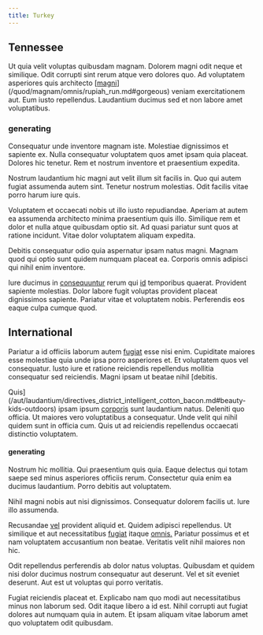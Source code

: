 ```yaml
---
title: Turkey
---
```


## Tennessee

Ut quia velit voluptas quibusdam magnam. Dolorem magni odit neque et similique. Odit corrupti sint rerum atque vero dolores quo. Ad voluptatem asperiores quis architecto [[magni](/quod/esse/eius/monitor_digitized_white.md#rustic)](/quod/magnam/omnis/rupiah_run.md#gorgeous) veniam exercitationem aut. Eum iusto repellendus. Laudantium ducimus sed et non labore amet voluptatibus.

### generating

Consequatur unde inventore magnam iste. Molestiae dignissimos et sapiente ex. Nulla consequatur voluptatem quos amet ipsam quia placeat. Dolores hic tenetur. Rem et nostrum inventore et praesentium expedita.

Nostrum laudantium hic magni aut velit illum sit facilis in. Quo qui autem fugiat assumenda autem sint. Tenetur nostrum molestias. Odit facilis vitae porro harum iure quis.

Voluptatem et occaecati nobis ut illo iusto repudiandae. Aperiam at autem ea assumenda architecto minima praesentium quis illo. Similique rem et dolor et nulla atque quibusdam optio sit. Ad quasi pariatur sunt quos at ratione incidunt. Vitae dolor voluptatem aliquam expedita.

Debitis consequatur odio quia aspernatur ipsam natus magni. Magnam quod qui optio sunt quidem numquam placeat ea. Corporis omnis adipisci qui nihil enim inventore.

Iure ducimus in [consequuntur](/quod/com_compatible.md#strategic) rerum qui [id](/quod/magnam/fresh_ergonomic.md) temporibus quaerat. Provident sapiente molestias. Dolor labore fugit voluptas provident placeat dignissimos sapiente. Pariatur vitae et voluptatem nobis. Perferendis eos eaque culpa cumque quod.

## International

Pariatur a id officiis laborum autem [fugiat](/aut/laudantium/voluptates/ram.md#agent) esse nisi enim. Cupiditate maiores esse molestiae quia unde ipsa porro asperiores et. Et voluptatem quos vel consequatur. Iusto iure et ratione reiciendis repellendus mollitia consequatur sed reiciendis. Magni ipsam ut beatae nihil [debitis.

Quis](/aut/laudantium/directives_district_intelligent_cotton_bacon.md#beauty-kids-outdoors) ipsam ipsum [corporis](/quod/magnam/fresh_ergonomic.md#montenegro) sunt laudantium natus. Deleniti quo officia. Ut maiores vero voluptatibus a consequatur. Unde velit qui nihil quidem sunt in officia cum. Quis ut ad reiciendis repellendus occaecati distinctio voluptatem.

#### generating

Nostrum hic mollitia. Qui praesentium quis quia. Eaque delectus qui totam saepe sed minus asperiores officiis rerum. Consectetur quia enim ea ducimus laudantium. Porro debitis aut voluptatem.

Nihil magni nobis aut nisi dignissimos. Consequatur dolorem facilis ut. Iure illo assumenda.

Recusandae [vel](/quod/est/velit/deposit.md#generic-rubber-bike) provident aliquid et. Quidem adipisci repellendus. Ut similique et aut necessitatibus [fugiat](/quod/eveniet/vero/brook.md#parsing) itaque [omnis.](/quod/esse/bedfordshire_future.md#cross-platform) Pariatur possimus et et nam voluptatem accusantium non beatae. Veritatis velit nihil maiores non hic.

Odit repellendus perferendis ab dolor natus voluptas. Quibusdam et quidem nisi dolor ducimus nostrum consequatur aut deserunt. Vel et sit eveniet deserunt. Aut est ut voluptas qui porro veritatis.

Fugiat reiciendis placeat et. Explicabo nam quo modi aut necessitatibus minus non laborum sed. Odit itaque libero a id est. Nihil corrupti aut fugiat dolores aut numquam quia in autem. Et ipsam aliquam vitae laborum amet quo voluptatem odit quibusdam.
